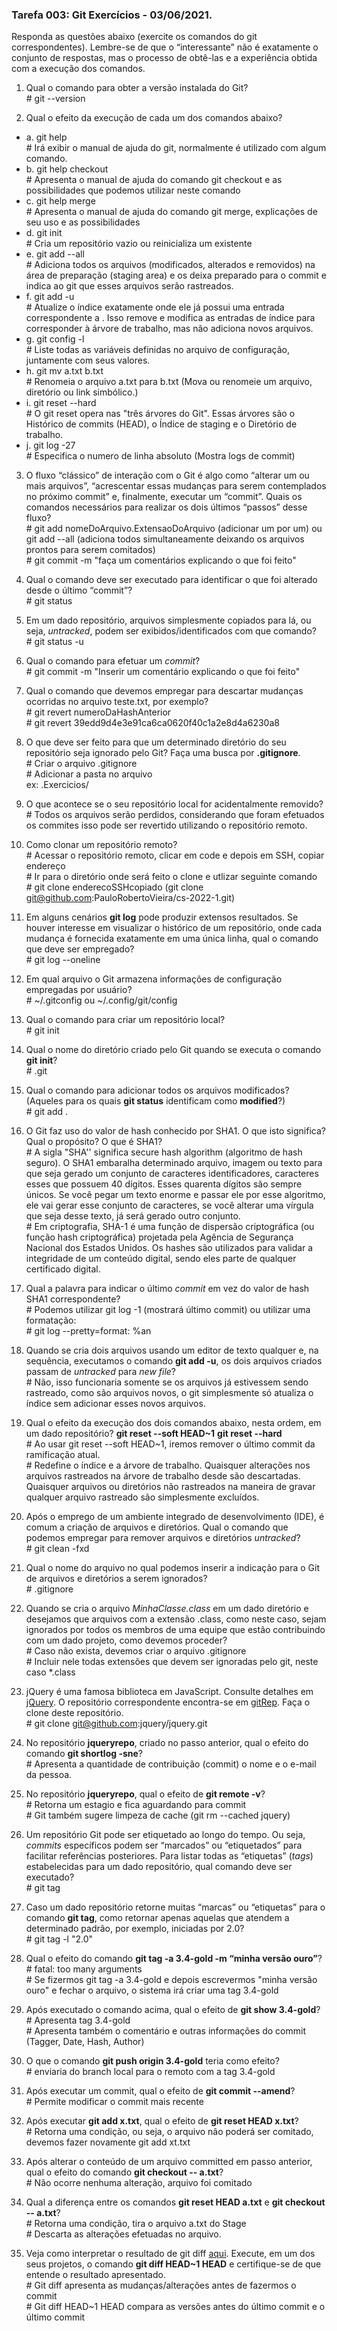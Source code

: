 ### Tarefa 003: Git Exercícios - 03/06/2021.

Responda as questões abaixo (exercite os comandos do git correspondentes). Lembre-se de que o “interessante” não é exatamente o conjunto de respostas, mas o processo de obtê-las e a experiência obtida com a execução dos comandos.

1. Qual o comando para obter a versão instalada do Git?
  <br/># git --version

2. Qual o efeito da execução de cada um dos comandos abaixo?
  - a. git help
    <br/># Irá exibir o manual de ajuda do git, normalmente é utilizado com algum comando.
  - b. git help checkout
    <br/># Apresenta o manual de ajuda do comando git checkout e as possibilidades que podemos utilizar neste comando
  - c. git help merge
    <br/># Apresenta o manual de ajuda do comando git merge, explicações de seu uso e as possibilidades
  - d. git init
    <br/># Cria um repositório vazio ou reinicializa um existente
  - e. git add --all
    <br/># Adiciona todos os arquivos (modificados, alterados e removidos) na área de preparação (staging area) e os deixa preparado para o commit e indica ao git que esses arquivos serão rastreados.
  - f. git add -u
    <br/># Atualize o índice exatamente onde ele já possui uma entrada correspondente a <pathspec>. Isso remove e modifica as entradas de índice para corresponder à árvore de trabalho, mas não adiciona novos arquivos.
  - g. git config -l
    <br/># Liste todas as variáveis definidas no arquivo de configuração, juntamente com seus valores.
  - h. git mv a.txt b.txt
    <br/># Renomeia o arquivo a.txt para b.txt (Mova ou renomeie um arquivo, diretório ou link simbólico.)
  - i. git reset --hard
    <br/># O git reset opera nas "três árvores do Git". Essas árvores são o Histórico de commits (HEAD), o Índice de staging e o Diretório de trabalho.
  - j. git log -27
    <br/># Especifica o numero de linha absoluto (Mostra logs de commit)
    
3. O fluxo “clássico” de interação com o Git é algo como “alterar um ou mais arquivos”, “acrescentar essas mudanças para serem contemplados no próximo commit” e, finalmente, executar um “commit”. Quais os comandos necessários para realizar os dois últimos “passos” desse fluxo?
  <br/># git add nomeDoArquivo.ExtensaoDoArquivo (adicionar um por um) ou git add --all (adiciona todos simultaneamente deixando os arquivos prontos para serem comitados)
  <br/># git commit -m "faça um comentários explicando o que foi feito"

4. Qual o comando deve ser executado para identificar o que foi alterado desde o último “commit”?
  <br/># git status

5. Em um dado repositório, arquivos simplesmente copiados para lá, ou seja, _untracked_, podem ser exibidos/identificados com que comando?
  <br/># git status -u

6. Qual o comando para efetuar um _commit_?
  <br/># git commit -m "Inserir um comentário explicando o que foi feito"

7. Qual o comando que devemos empregar para descartar mudanças ocorridas no arquivo teste.txt, por exemplo?
  <br/># git revert numeroDaHashAnterior
  <br/># git revert 39edd9d4e3e91ca6ca0620f40c1a2e8d4a6230a8

8. O que deve ser feito para que um determinado diretório do seu repositório seja ignorado pelo Git? Faça uma busca por **.gitignore**.
<br/># Criar o arquivo .gitignore
<br/># Adicionar a pasta no arquivo
<br/>ex: .Exercicios/

9. O que acontece se o seu repositório local for acidentalmente removido?
<br/># Todos os arquivos serão perdidos, considerando que foram efetuados os commites isso pode ser revertido utilizando o repositório remoto.

10. Como clonar um repositório remoto?
<br/># Acessar o repositório remoto, clicar em code e depois em SSH, copiar endereço
<br/># Ir para o diretório onde será feito o clone e utlizar seguinte comando
<br/># git clone enderecoSSHcopiado (git clone git@github.com:PauloRobertoVieira/cs-2022-1.git)

11. Em alguns cenários **git log** pode produzir extensos resultados. Se houver interesse em visualizar o histórico de um repositório, onde cada mudança é fornecida exatamente em uma única linha, qual o comando que deve ser empregado?
<br/># git log --oneline

12. Em qual arquivo o Git armazena informações de configuração empregadas por usuário?
<br/># ~/.gitconfig ou ~/.config/git/config

13. Qual o comando para criar um repositório local?
<br/># git init

14. Qual o nome do diretório criado pelo Git quando se executa o comando **git init**?
<br/># .git

15. Qual o comando para adicionar todos os arquivos modificados? (Aqueles para os quais **git status** identificam como **modified**?)
<br/># git add .

16. O Git faz uso do valor de hash conhecido por SHA1. O que isto significa? Qual o propósito? O que é SHA1?
<br/># A sigla "SHA'' significa secure hash algorithm (algoritmo de hash seguro). O SHA1 embaralha determinado arquivo, imagem ou texto para que seja gerado um conjunto de caracteres identificadores, caracteres esses que possuem 40 dígitos. Esses quarenta dígitos são sempre únicos. Se você pegar um texto enorme e passar ele por esse algoritmo, ele vai gerar esse conjunto de caracteres, se você alterar uma vírgula que seja desse texto, já será gerado outro conjunto.
<br/># Em criptografia, SHA-1 é uma função de dispersão criptográfica (ou função hash criptográfica) projetada pela Agência de Segurança Nacional dos Estados Unidos. Os hashes são utilizados para validar a integridade de um conteúdo digital, sendo eles parte de qualquer certificado digital.

17. Qual a palavra para indicar o último _commit_ em vez do valor de hash SHA1 correspondente?
<br/># Podemos utilizar git log -1 (mostrará último commit) ou utilizar uma formatação:
<br/># git log --pretty=format: %an

18. Quando se cria dois arquivos usando um editor de texto qualquer e, na sequência, executamos o comando **git add -u**, os dois arquivos criados passam de _untracked_ para _new file_?
<br/># Não, isso funcionaria somente se os arquivos já estivessem sendo rastreado, como são arquivos novos, o git simplesmente só atualiza o índice sem adicionar esses novos arquivos.

19. Qual o efeito da execução dos dois comandos abaixo, nesta ordem, em um dado repositório?
**git reset --soft HEAD~1**
**git reset --hard**
<br/># Ao usar git reset --soft HEAD~1, iremos remover o último commit da ramificação atual.
<br/># Redefine o índice e a árvore de trabalho. Quaisquer alterações nos arquivos rastreados na árvore de trabalho desde <commit> são descartadas. Quaisquer arquivos ou diretórios não rastreados na maneira de gravar qualquer arquivo rastreado são simplesmente excluídos.

20. Após o emprego de um ambiente integrado de desenvolvimento (IDE), é comum a criação de arquivos e diretórios. Qual o comando que podemos empregar para remover arquivos e diretórios _untracked_?
<br/># git clean -fxd

21. Qual o nome do arquivo no qual podemos inserir a indicação para o Git de arquivos e diretórios a serem ignorados?
<br/># .gitignore
22. Quando se cria o arquivo _MinhaClasse.class_ em um dado diretório e desejamos que arquivos com a extensão .class, como neste caso, sejam ignorados por todos os membros de uma equipe que estão contribuindo com um dado projeto, como devemos proceder?
<br/># Caso não exista, devemos criar o arquivo .gitignore
<br/># Incluir nele todas extensões que devem ser ignoradas pelo git, neste caso *.class

23. jQuery é uma famosa biblioteca em JavaScript. Consulte detalhes em [jQuery](http://jquery.com). O repositório correspondente encontra-se em [gitRep](https://github.com/jquery/jquery.git). Faça o clone deste repositório.
<br/># git clone git@github.com:jquery/jquery.git

24. No repositório **jqueryrepo**, criado no passo anterior, qual o efeito do comando
**git shortlog -sne**?
<br/># Apresenta a quantidade de contribuição (commit) o nome e o e-mail da pessoa.

25. No repositório **jqueryrepo**, qual o efeito de **git remote -v**?
<br/># Retorna um estagio e fica aguardando para commit
<br/># Git também sugere limpeza de cache (git rm --cached jquery)

26. Um repositório Git pode ser etiquetado ao longo do tempo. Ou seja, _commits_ específicos podem ser “marcados” ou “etiquetados” para facilitar referências posteriores. Para listar todas as “etiquetas” (_tags_) estabelecidas para um dado repositório, qual comando deve ser executado?
<br/># git tag

27. Caso um dado repositório retorne muitas “marcas” ou “etiquetas” para o comando **git tag**, como retornar apenas aquelas que atendem a determinado padrão, por exemplo, iniciadas por 2.0?
<br/># git tag -l "2.0"

28. Qual o efeito do comando **git tag -a 3.4-gold -m “minha versão ouro”**?
<br/># fatal: too many arguments
<br/># Se fizermos git tag -a 3.4-gold e depois escrevermos "minha versão ouro" e fechar o arquivo, o sistema irá criar uma tag 3.4-gold

29. Após executado o comando acima, qual o efeito de **git show 3.4-gold**?
<br/># Apresenta tag 3.4-gold
<br/># Apresenta também o comentário e outras informações do commit (Tagger, Date, Hash, Author)

30. O que o comando **git push origin 3.4-gold** teria como efeito?
<br/># enviaria do branch local para o remoto com a tag 3.4-gold

31. Após executar um commit, qual o efeito de **git commit --amend**?
<br/># Permite modificar o commit mais recente

32. Após executar **git add x.txt**, qual o efeito de **git reset HEAD x.txt**?
<br/># Retorna uma condição, ou seja, o arquivo não poderá ser comitado, devemos fazer novamente git add xt.txt

33. Após alterar o conteúdo de um arquivo committed em passo anterior, qual o efeito do comando **git checkout -- a.txt**?
<br/># Não ocorre nenhuma alteração, arquivo foi comitado

34. Qual a diferença entre os comandos **git reset HEAD a.txt** e **git checkout -- a.txt**?
<br/># Retorna uma condição, tira o arquivo a.txt do Stage
<br/># Descarta as alterações efetuadas no arquivo.

35. Veja como interpretar o resultado de git diff [aqui](https://medium.com/therobinkim/how-to-read-a-git-diff-6c87a9dc47c5). Execute, em um dos seus projetos, o comando **git diff HEAD~1 HEAD** e certifique-se de que entende o resultado apresentado.
<br/># Git diff apresenta as mudanças/alterações antes de fazermos o commit
<br/># Git diff HEAD~1 HEAD compara as versões antes do último commit e o último commit

</DIV/>
